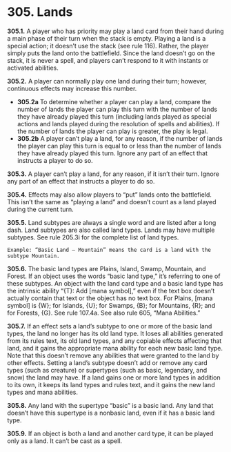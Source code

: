 # **305.** Lands

**305.1.** A player who has priority may play a land card from their hand during a main phase of their turn when the stack is empty. Playing a land is a special action; it doesn’t use the stack (see rule 116). Rather, the player simply puts the land onto the battlefield. Since the land doesn’t go on the stack, it is never a spell, and players can’t respond to it with instants or activated abilities.

**305.2.** A player can normally play one land during their turn; however, continuous effects may increase this number.
+ **305.2a** To determine whether a player can play a land, compare the number of lands the player can play this turn with the number of lands they have already played this turn (including lands played as special actions and lands played during the resolution of spells and abilities). If the number of lands the player can play is greater, the play is legal.
+ **305.2b** A player can’t play a land, for any reason, if the number of lands the player can play this turn is equal to or less than the number of lands they have already played this turn. Ignore any part of an effect that instructs a player to do so.

**305.3.** A player can’t play a land, for any reason, if it isn’t their turn. Ignore any part of an effect that instructs a player to do so.

**305.4.** Effects may also allow players to “put” lands onto the battlefield. This isn’t the same as “playing a land” and doesn’t count as a land played during the current turn.

**305.5.** Land subtypes are always a single word and are listed after a long dash. Land subtypes are also called land types. Lands may have multiple subtypes. See rule 205.3i for the complete list of land types.

    Example: “Basic Land — Mountain” means the card is a land with the subtype Mountain.

**305.6.** The basic land types are Plains, Island, Swamp, Mountain, and Forest. If an object uses the words “basic land type,” it’s referring to one of these subtypes. An object with the land card type and a basic land type has the intrinsic ability “{T}: Add [mana symbol],” even if the text box doesn’t actually contain that text or the object has no text box. For Plains, [mana symbol] is {W}; for Islands, {U}; for Swamps, {B}; for Mountains, {R}; and for Forests, {G}. See rule 107.4a. See also rule 605, “Mana Abilities.”

**305.7.** If an effect sets a land’s subtype to one or more of the basic land types, the land no longer has its old land type. It loses all abilities generated from its rules text, its old land types, and any copiable effects affecting that land, and it gains the appropriate mana ability for each new basic land type. Note that this doesn’t remove any abilities that were granted to the land by other effects. Setting a land’s subtype doesn’t add or remove any card types (such as creature) or supertypes (such as basic, legendary, and snow) the land may have. If a land gains one or more land types in addition to its own, it keeps its land types and rules text, and it gains the new land types and mana abilities.

**305.8.** Any land with the supertype “basic” is a basic land. Any land that doesn’t have this supertype is a nonbasic land, even if it has a basic land type.

**305.9.** If an object is both a land and another card type, it can be played only as a land. It can’t be cast as a spell.
